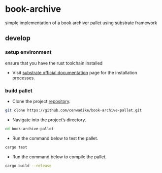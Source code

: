 # book-archive
simple implementation of a book archiver pallet using substrate framework

## develop

### setup environment
ensure that you have the rust toolchain installed

- Visit [substrate official documentation](https://docs.substrate.io/install/) page for the installation processes.

### build pallet
- Clone the project [repository](https://github.com/cenwadike/book-archive-pallet).

```bash
git clone https://github.com/cenwadike/book-archive-pallet.git
```

- Navigate into the project’s directory.

```bash
cd book-archive-pallet
```

- Run the command below to test the pallet.

```bash
cargo test
```

- Run the command below to compile the pallet.

```bash
cargo build --release
```
